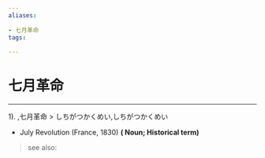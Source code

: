 ```yaml
---
aliases:
    
- 七月革命
tags:
    
---
```


# 七月革命
---
1).
,七月革命 > しちがつかくめい,しちがつかくめい

- July Revolution (France, 1830)
**( Noun; Historical term)**
> see also: 
            